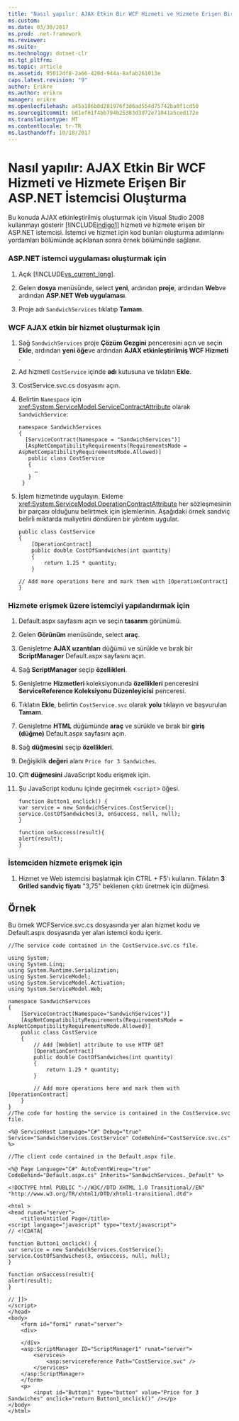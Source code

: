```yaml
---
title: "Nasıl yapılır: AJAX Etkin Bir WCF Hizmeti ve Hizmete Erişen Bir ASP.NET İstemcisi Oluşturma"
ms.custom: 
ms.date: 03/30/2017
ms.prod: .net-framework
ms.reviewer: 
ms.suite: 
ms.technology: dotnet-clr
ms.tgt_pltfrm: 
ms.topic: article
ms.assetid: 95012df8-2a66-420d-944a-8afab261013e
caps.latest.revision: "9"
author: Erikre
ms.author: erikre
manager: erikre
ms.openlocfilehash: a45a186b0d281976f3d6ad554d75742ba0f1cd50
ms.sourcegitcommit: bd1ef61f4bb794b25383d3d72e71041a5ced172e
ms.translationtype: MT
ms.contentlocale: tr-TR
ms.lasthandoff: 10/18/2017
---
```

# <a name="how-to-create-an-ajax-enabled-wcf-service-and-an-aspnet-client-that-accesses-the-service"></a>Nasıl yapılır: AJAX Etkin Bir WCF Hizmeti ve Hizmete Erişen Bir ASP.NET İstemcisi Oluşturma
Bu konuda AJAX etkinleştirilmiş oluşturmak için Visual Studio 2008 kullanmayı gösterir [!INCLUDE[indigo1](../../../../includes/indigo1-md.md)] hizmeti ve hizmete erişen bir ASP.NET istemcisi. İstemci ve hizmet için kod bunları oluşturma adımlarını yordamları bölümünde açıklanan sonra örnek bölümünde sağlanır.  
  
### <a name="to-create-the-aspnet-client-application"></a>ASP.NET istemci uygulaması oluşturmak için  
  
1.  Açık [!INCLUDE[vs_current_long](../../../../includes/vs-current-long-md.md)].  
  
2.  Gelen **dosya** menüsünde, select **yeni**, ardından **proje**, ardından **Web**ve ardından **ASP.NET Web uygulaması**.  
  
3.  Proje adı `SandwichServices` tıklatıp **Tamam**.  
  
### <a name="to-create-the-wcf-ajax-enabled-service"></a>WCF AJAX etkin bir hizmet oluşturmak için  
  
1.  Sağ `SandwichServices` proje **Çözüm Gezgini** penceresini açın ve seçin **Ekle**, ardından **yeni öğe**ve ardından **AJAX etkinleştirilmiş WCF Hizmeti** .  
  
2.  Ad hizmeti `CostService` içinde **adı** kutusuna ve tıklatın **Ekle**.  
  
3.  CostService.svc.cs dosyasını açın.  
  
4.  Belirtin `Namespace` için <xref:System.ServiceModel.ServiceContractAttribute> olarak `SandwichService`:  
  
    ```  
    namespace SandwichServices  
    {  
      [ServiceContract(Namespace = "SandwichServices")]  
      [AspNetCompatibilityRequirements(RequirementsMode = AspNetCompatibilityRequirementsMode.Allowed)]  
       public class CostService  
       {  
         …  
       }  
     }  
    ```  
  
5.  İşlem hizmetinde uygulayın. Ekleme <xref:System.ServiceModel.OperationContractAttribute> her sözleşmesinin bir parçası olduğunu belirtmek için işlemlerinin. Aşağıdaki örnek sandviç belirli miktarda maliyetini döndüren bir yöntem uygular.  
  
    ```  
    public class CostService  
    {  
        [OperationContract]  
        public double CostOfSandwiches(int quantity)  
        {  
            return 1.25 * quantity;  
        }  
  
    // Add more operations here and mark them with [OperationContract]  
    }  
    ```  
  
### <a name="to-configure-the-client-to-access-the-service"></a>Hizmete erişmek üzere istemciyi yapılandırmak için  
  
1.  Default.aspx sayfasını açın ve seçin **tasarım** görünümü.  
  
2.  Gelen **Görünüm** menüsünde, select **araç**.  
  
3.  Genişletme **AJAX uzantıları** düğümü ve sürükle ve bırak bir **ScriptManager** Default.aspx sayfasını açın.  
  
4.  Sağ **ScriptManager** seçip **özellikleri**.  
  
5.  Genişletme **Hizmetleri** koleksiyonunda **özellikleri** penceresini **ServiceReference Koleksiyonu Düzenleyicisi** penceresi.  
  
6.  Tıklatın **Ekle**, belirtin `CostService.svc` olarak **yolu** tıklayın ve başvurulan **Tamam**.  
  
7.  Genişletme **HTML** düğümünde **araç** ve sürükle ve bırak bir **giriş (düğme)** Default.aspx sayfasını açın.  
  
8.  Sağ **düğmesini** seçip **özellikleri**.  
  
9. Değişiklik **değeri** alanı `Price for 3 Sandwiches`.  
  
10. Çift **düğmesini** JavaScript kodu erişmek için.  
  
11. Şu JavaScript kodunu içinde geçirmek <`script`> öğesi.  
  
    ```  
    function Button1_onclick() {  
    var service = new SandwichServices.CostService();  
    service.CostOfSandwiches(3, onSuccess, null, null);  
    }  
  
    function onSuccess(result){  
    alert(result);  
    }  
    ```  
  
### <a name="to-access-the-service-from-the-client"></a>İstemciden hizmete erişmek için  
  
1.  Hizmet ve Web istemcisi başlatmak için CTRL + F5'ı kullanın. Tıklatın **3 Grilled sandviç fiyatı** "3,75" beklenen çıktı üretmek için düğmesi.  
  
## <a name="example"></a>Örnek  
 Bu örnek WCFService.svc.cs dosyasında yer alan hizmet kodu ve Default.aspx dosyasında yer alan istemci kodu içerir.  
  
```  
//The service code contained in the CostService.svc.cs file.  
  
using System;  
using System.Linq;  
using System.Runtime.Serialization;  
using System.ServiceModel;  
using System.ServiceModel.Activation;  
using System.ServiceModel.Web;  
  
namespace SandwichServices  
{  
    [ServiceContract(Namespace="SandwichServices")]  
    [AspNetCompatibilityRequirements(RequirementsMode = AspNetCompatibilityRequirementsMode.Allowed)]  
    public class CostService  
    {  
        // Add [WebGet] attribute to use HTTP GET  
        [OperationContract]  
        public double CostOfSandwiches(int quantity)  
        {  
            return 1.25 * quantity;  
        }  
  
        // Add more operations here and mark them with [OperationContract]  
    }  
}  
//The code for hosting the service is contained in the CostService.svc file.  
  
<%@ ServiceHost Language="C#" Debug="true" Service="SandwichServices.CostService" CodeBehind="CostService.svc.cs" %>  
  
//The client code contained in the Default.aspx file.  
  
<%@ Page Language="C#" AutoEventWireup="true" CodeBehind="Default.aspx.cs" Inherits="SandwichServices._Default" %>  
  
<!DOCTYPE html PUBLIC "-//W3C//DTD XHTML 1.0 Transitional//EN" "http://www.w3.org/TR/xhtml1/DTD/xhtml1-transitional.dtd">  
  
<html >  
<head runat="server">  
    <title>Untitled Page</title>  
<script language="javascript" type="text/javascript">  
// <!CDATA[  
  
function Button1_onclick() {  
var service = new SandwichServices.CostService();  
service.CostOfSandwiches(3, onSuccess, null, null);  
}  
  
function onSuccess(result){  
alert(result);  
}  
  
// ]]>  
</script>  
</head>  
<body>  
    <form id="form1" runat="server">  
    <div>  
  
    </div>  
    <asp:ScriptManager ID="ScriptManager1" runat="server">  
        <services>  
            <asp:servicereference Path="CostService.svc" />  
        </services>  
    </asp:ScriptManager>  
    </form>  
    <p>  
        <input id="Button1" type="button" value="Price for 3 Sandwiches" onclick="return Button1_onclick()" /></p>  
</body>  
</html>  
```     
